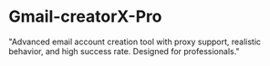 # Gmail-creatorX-Pro
"Advanced email account creation tool with proxy support, realistic behavior, and high success rate. Designed for professionals."
